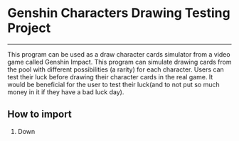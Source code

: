 # Genshin Characters Drawing Testing Project
---------------------------------------------
This program can be used as a draw character cards simulator from a video game called Genshin Impact. This program can simulate drawing cards from the pool with different possibilities (a rarity) for each character. Users can test their luck before drawing their character cards in the real game. It would be beneficial for the user to test their luck(and to not put so much money in it if they have a bad luck day).
## How to import 
1. Down
